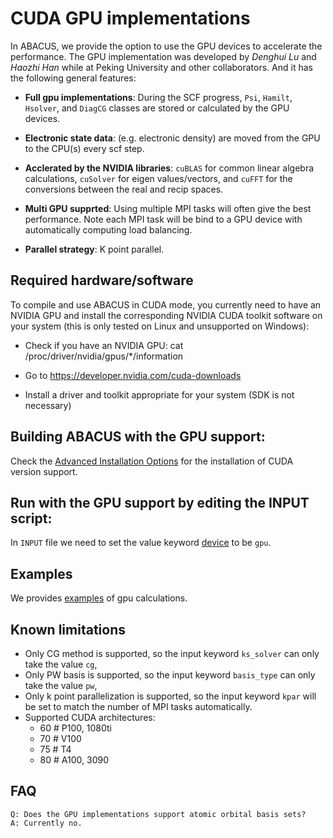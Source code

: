 # CUDA GPU implementations

In ABACUS, we provide the option to use the GPU devices to accelerate the performance.
The GPU implementation was developed by *Denghui Lu* and *Haozhi Han* while at Peking University and other collaborators.
And it has the following general features:

- **Full gpu implementations**: During the SCF progress, `Psi`, `Hamilt`, `Hsolver`, and `DiagCG` classes are stored or calculated by the GPU devices.

- **Electronic state data**: (e.g. electronic density) are moved from the GPU to the CPU(s) every scf step.

- **Acclerated by the NVIDIA libraries**: `cuBLAS` for common linear algebra calculations, `cuSolver` for eigen values/vectors, and `cuFFT` for the conversions between the real and recip spaces.

- **Multi GPU supprted**: Using multiple MPI tasks will often give the best performance. Note each MPI task will be bind to a GPU device with automatically computing load balancing.

- **Parallel strategy**: K point parallel. 

## Required hardware/software

To compile and use ABACUS in CUDA mode, you currently need to have an NVIDIA GPU and install the corresponding NVIDIA CUDA toolkit software on your system (this is only tested on Linux and unsupported on Windows):

- Check if you have an NVIDIA GPU: cat /proc/driver/nvidia/gpus/*/information

- Go to https://developer.nvidia.com/cuda-downloads

- Install a driver and toolkit appropriate for your system (SDK is not necessary)


## Building ABACUS with the GPU support:

Check the [Advanced Installation Options](https://abacus-rtd.readthedocs.io/en/latest/advanced/install.html#build-with-cuda-support) for the installation of CUDA version support.

## Run with the GPU support by editing the INPUT script:

In `INPUT` file we need to set the value keyword [device](../input_files/input-main.md#device) to be `gpu`.

## Examples
We provides [examples](https://github.com/deepmodeling/abacus-develop/tree/develop/examples/gpu) of gpu calculations.

## Known limitations

- Only CG method is supported, so the input keyword `ks_solver` can only take the value `cg`,
- Only PW basis is supported, so the input keyword `basis_type` can only take the value `pw`,
- Only k point parallelization is supported, so the input keyword `kpar` will be set to match the number of MPI tasks automatically.
- Supported CUDA architectures:
  - 60 # P100, 1080ti
  - 70 # V100
  - 75 # T4
  - 80 # A100, 3090

## FAQ
```
Q: Does the GPU implementations support atomic orbital basis sets?
A: Currently no.
```
